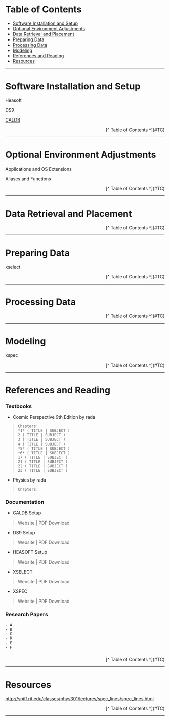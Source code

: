# <a id="TC">Table of Contents</a>

- [Software Installation and Setup](#SIS)
- [Optional Environment Adjustments](#OEA)
- [Data Retrieval and Placement](#DRP)
- [Preparing Data](#PRED)
- [Processing Data](#PROD)
- [Modeling](#MOD)
- [References and Reading](#REF)
- [Resources](#RES)


---

# <a id="SIS">Software Installation and Setup</a>


Heasoft

DS9

[CALDB](#CALDOC)


<p align="right">[^ Table of Contents ^](#TC)

---

# <a id="OEA">Optional Environment Adjustments</a>

Applications and OS Extensions

Aliases and Functions

<p align="right">[^ Table of Contents ^](#TC)

---

# <a id="DRP">Data Retrieval and Placement</a>

<p align="right">[^ Table of Contents ^](#TC)

---
# <a id="PRED">Preparing Data</a>
xselect

<p align="right">[^ Table of Contents ^](#TC)

---
# <a id="PROD">Processing Data</a>

<p align="right">[^ Table of Contents ^](#TC)

---
# <a id="MOD">Modeling</a>

xspec

<p align="right">[^ Table of Contents ^](#TC)

---
# <a id="REF">References and Reading</a>

### Textbooks

- Cosmic Perspective 9th Edition by rada

>```
>Chapters:
>*1* ( TITLE | SUBJECT )
>2 ( TITLE | SUBJECT )
>3 ( TITLE | SUBJECT )
>4 ( TITLE | SUBJECT )
>*5* ( TITLE | SUBJECT )
>*6* ( TITLE | SUBJECT )
>17 ( TITLE | SUBJECT )
>21 ( TITLE | SUBJECT )
>22 ( TITLE | SUBJECT )
>23 ( TITLE | SUBJECT )
>```

- Physics by rada

>```
>Chapters:
>
>```


### Documentation

- <a id="CALDOC"></a>CALDB Setup

>Website | PDF Download

- <a id="DS9DOC"></a>DS9 Setup

>Website | PDF Download

- <a id="HEADOC"></a>HEASOFT Setup

>Website | PDF Download

- <a id="XSEDOC"></a>XSELECT 

>Website | PDF Download

- <a id="XSPDOC"></a>XSPEC 

>Website | PDF Download

### Research Papers

```
- A
- B
- C
- D
- E
- F
```

### 

<p align="right">[^ Table of Contents ^](#TC)

---
# <a id="RES">Resources</a>
http://spiff.rit.edu/classes/phys301/lectures/spec_lines/spec_lines.html


<p align="right">[^ Table of Contents ^](#TC)

---
